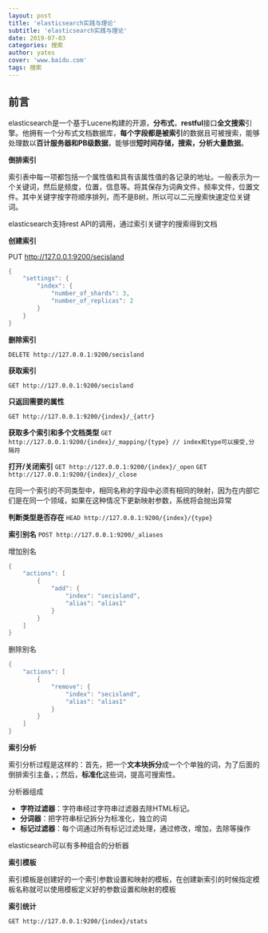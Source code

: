 ```yaml
---
layout: post
title: 'elasticsearch实践与理论'
subtitle: 'elasticsearch实践与理论'
date: 2019-07-03 
categories: 搜索
author: yates
cover: 'www.baidu.com'
tags: 搜索
---
```


## 前言 
elasticsearch是一个基于Lucene构建的开源，**分布式**，**restful**接口**全文搜索**引擎。他拥有一个分布式文档数据库，**每个字段都是被索引**的数据且可被搜索，能够处理数以**百计服务器和PB级数据**，能够很**短时间存储，搜索，分析大量数据**。

**倒排索引**

索引表中每一项都包括一个属性值和具有该属性值的各记录的地址。一般表示为一个关键词，然后是频度，位置，信息等。将其保存为词典文件，频率文件，位置文件。其中关键字按字符顺序排列，而不是B树，所以可以二元搜索快速定位关键词。

elasticsearch支持rest API的调用，通过索引关键字的搜索得到文档

**创建索引**

PUT http://127.0.0.1:9200/secisland
```java
{
    "settings": {
        "index": {
            "number_of_shards": 3,
            "number_of_replicas": 2
        }
    }
}
```

**删除索引**

`DELETE http://127.0.0.1:9200/secisland`

**获取索引**

`GET http://127.0.0.1:9200/secisland`

**只返回需要的属性**

`GET http://127.0.0.1:9200/{index}/_{attr}`

**获取多个索引和多个文档类型**
`GET http://127.0.0.1:9200/{index}/_mapping/{type} // index和type可以接受,分隔符`

**打开/关闭索引**
`GET http://127.0.0.1:9200/{index}/_open`
`GET http://127.0.0.1:9200/{index}/_close`

在同一个索引的不同类型中，相同名称的字段中必须有相同的映射，因为在内部它们是在同一个领域，如果在这种情况下更新映射参数，系统将会抛出异常

**判断类型是否存在**
`HEAD http://127.0.0.1:9200/{index}/{type}`

**索引别名**
`POST http://127.0.0.1:9200/_aliases`

增加别名
```java
{
    "actions": [
        {
            "add": {
                "index": "secisland",
                "alias": "alias1"
            }
        }
    ]
}
```

删除别名
```java
{
    "actions": [
        {
            "remove": {
                "index": "secisland",
                "alias": "alias1"
            }
        }
    ]
}
```

**索引分析**

索引分析过程是这样的：首先，把一个**文本块拆分**成一个个单独的词，为了后面的倒排索引主备，；然后，**标准化**这些词，提高可搜索性。

分析器组成

- **字符过滤器**：字符串经过字符串过滤器去除HTML标记。
- **分词器**：把字符串标记拆分为标准化，独立的词
- **标记过滤器**：每个词通过所有标记过滤处理，通过修改，增加，去除等操作

elasticsearch可以有多种组合的分析器

**索引模板**

索引模板是创建好的一个索引参数设置和映射的模板，在创建新索引的时候指定模板名称就可以使用模板定义好的参数设置和映射的模板

**索引统计**

`GET http://127.0.0.1:9200/{index}/stats`